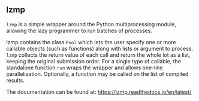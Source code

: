 lzmp
----

``lzmp`` is a simple wrapper around the Python multiprocessing module,
allowing the lazy programmer to run batches of processes.

lzmp contains the class ``Pool`` which lets the user specify one or more
callable objects (such as functions) along with lists or argument to
process. ``lzmp`` collects the return value of each call and return
the whole lot as a list, keeping the original submission order. For
a single type of callable, the standalone function ``run`` wraps the
wrapper and allows one-line parallelization. Optionally, a function
may be called on the list of compiled results.

The documentation can be found at: <https://lzmp.readthedocs.io/en/latest/>
